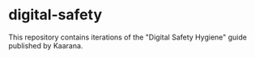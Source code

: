 # digital-safety

This repository contains iterations of the "Digital Safety Hygiene" guide published by Kaarana.
